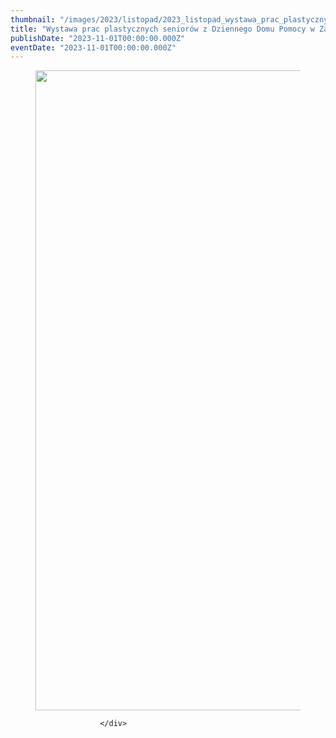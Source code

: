 ```yaml
---
thumbnail: "/images/2023/listopad/2023_listopad_wystawa_prac_plastycznych_senior_w_z_dziennego_domu_pomocy_w_zawicho_cie_2023_11_wystawa_prac_plastycznych_senior_w_z_dziennego_domu_pomocy_w_zawicho_cie_WYSTAWA-PRAC-PLASTYCZNYCH-Seniorow-z-Dziennego-Domu-Pomocy-w-Zawichoscie-724x1024.jpg"
title: "Wystawa prac plastycznych seniorów z Dziennego Domu Pomocy w Zawichoście"
publishDate: "2023-11-01T00:00:00.000Z"
eventDate: "2023-11-01T00:00:00.000Z"
---
```


<div class="entry-content">
							
							
<figure class="wp-block-image size-large"><a href="http://mgok-zawichost.pl/wp-content/uploads/2023/11/WYSTAWA-PRAC-PLASTYCZNYCH-Seniorow-z-Dziennego-Domu-Pomocy-w-Zawichoscie.jpg"><img fetchpriority="high" decoding="async" width="724" height="1024" src="/images/2023/listopad/2023_listopad_wystawa_prac_plastycznych_senior_w_z_dziennego_domu_pomocy_w_zawicho_cie_2023_11_wystawa_prac_plastycznych_senior_w_z_dziennego_domu_pomocy_w_zawicho_cie_WYSTAWA-PRAC-PLASTYCZNYCH-Seniorow-z-Dziennego-Domu-Pomocy-w-Zawichoscie-724x1024.jpg" alt="" class="wp-image-10041" srcset="/images/2023/listopad/2023_listopad_wystawa_prac_plastycznych_senior_w_z_dziennego_domu_pomocy_w_zawicho_cie_2023_11_wystawa_prac_plastycznych_senior_w_z_dziennego_domu_pomocy_w_zawicho_cie_WYSTAWA-PRAC-PLASTYCZNYCH-Seniorow-z-Dziennego-Domu-Pomocy-w-Zawichoscie-724x1024.jpg 724w, /images/2023/listopad/WYSTAWA-PRAC-PLASTYCZNYCH-Seniorow-z-Dziennego-Domu-Pomocy-w-Zawichoscie-212x300.jpg 212w, /images/2023/listopad/WYSTAWA-PRAC-PLASTYCZNYCH-Seniorow-z-Dziennego-Domu-Pomocy-w-Zawichoscie-768x1086.jpg 768w, /images/2023/listopad/WYSTAWA-PRAC-PLASTYCZNYCH-Seniorow-z-Dziennego-Domu-Pomocy-w-Zawichoscie-1086x1536.jpg 1086w, /images/2023/listopad/WYSTAWA-PRAC-PLASTYCZNYCH-Seniorow-z-Dziennego-Domu-Pomocy-w-Zawichoscie.jpg 1414w" sizes="(max-width: 724px) 100vw, 724px"></a></figure>
						
						</div>
